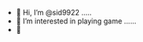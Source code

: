 - 👋 Hi, I’m @sid9922 .....
- 👀 I’m interested in playing game ......
- 👋 

<!---
sid9922/sid9922 is a ✨ special ✨ repository because its `README.md` (this file) appears on your GitHub profile.
You can click the Preview link to take a look at your changes.
--->
